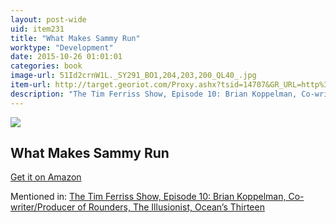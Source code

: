 ```yaml
---
layout: post-wide
uid: item231
title: "What Makes Sammy Run"
worktype: "Development"
date: 2015-10-26 01:01:01
categories: book
image-url: 51Id2crnW1L._SY291_BO1,204,203,200_QL40_.jpg
item-url: http://target.georiot.com/Proxy.ashx?tsid=14707&GR_URL=http%3A%2F%2Fwww.amazon.com%2FWhat-Makes-Sammy-Budd-Schulberg%2Fdp%2F0679734228%2F
description: "The Tim Ferriss Show, Episode 10: Brian Koppelman, Co-writer/Producer of Rounders, The Illusionist, Ocean’s Thirteen"
---
```

<a href="http://target.georiot.com/Proxy.ashx?tsid=14707&GR_URL=http%3A%2F%2Fwww.amazon.com%2FWhat-Makes-Sammy-Budd-Schulberg%2Fdp%2F0679734228%2F" target="blank"><img src="../../../../img/thumbs/51Id2crnW1L._SY291_BO1,204,203,200_QL40_.jpg" class="prod-img"></a>
<h2>What Makes Sammy Run</h2>
<p><a href="http://target.georiot.com/Proxy.ashx?tsid=14707&GR_URL=http%3A%2F%2Fwww.amazon.com%2FWhat-Makes-Sammy-Budd-Schulberg%2Fdp%2F0679734228%2F" target="blank">Get it on Amazon</a><p>
<p>Mentioned in: <a href="http://fourhourworkweek.com/2014/06/04/brian-koppelman-screenwriter/" target="blank">The Tim Ferriss Show, Episode 10: Brian Koppelman, Co-writer/Producer of Rounders, The Illusionist, Ocean’s Thirteen</a></p>

